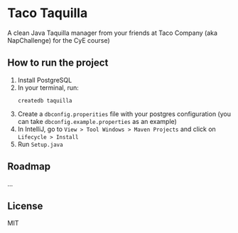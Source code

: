 # Taco Taquilla
A clean Java Taquilla manager from your friends at Taco Company (aka NapChallenge) for the CyE course)

## How to run the project

1. Install PostgreSQL
2. In your terminal, run:
    ```
    createdb taquilla
    ```
3. Create a `dbconfig.properities` file with your postgres configuration
    (you can take `dbconfig.example.properties` as an example)
4. In IntelliJ, go to `View > Tool Windows > Maven Projects`
    and click on `Lifecycle > Install`
5. Run `Setup.java`

## Roadmap
...

## License
MIT
